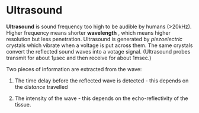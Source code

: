 ---
---
# Ultrasound

**Ultrasound** is sound frequency too high to be audible by humans
(&gt;20kHz). Higher frequency means shorter **wavelength** , which means
higher resolution but less penetration. Ultrasound is generated by
*piezoelectric* crystals which vibrate when a voltage is put across
them. The same crystals convert the reflected sound waves into a votage
signal. (Ultrasound probes transmit for about 1μsec and then receive for
about 1msec.)

Two pieces of information are extracted from the wave:

1. The time delay before the reflected wave is detected - this depends
on the *distance* travelled

2. The intensity of the wave - this depends on the echo-reflectivity of
the tissue.
